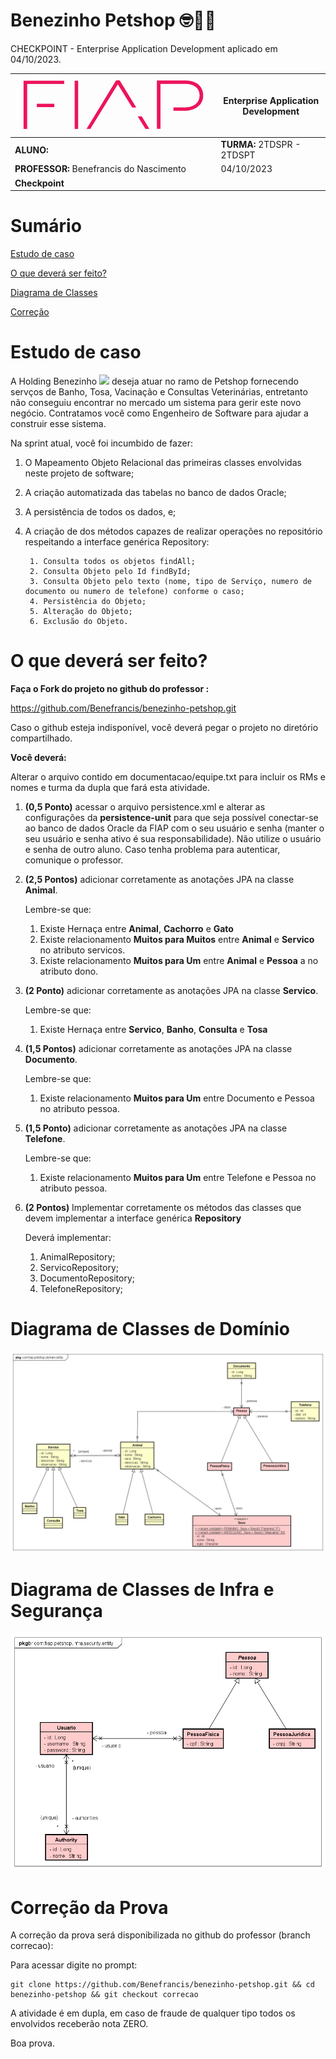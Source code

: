 # Benezinho Petshop 🤓👍🏾

CHECKPOINT - Enterprise Application Development aplicado em 04/10/2023.


| ![](documentacao/fiap.jpg)               | **Enterprise Application Development** |
|------------------------------------------|----------------------------------------|
| **ALUNO:**                               | **TURMA:** 2TDSPR  - 2TDSPT            |
| **PROFESSOR:** Benefrancis do Nascimento | 04/10/2023                             |
| **Checkpoint**                           |                      |

# Sumário


[Estudo de caso ](#_Estudo_de_caso)

[O que deverá ser feito? ](#_O_que_devera_ser_feito)

[Diagrama de Classes ](#_Diagrama_de_Classes)

[Correção ](#_Correcao)

<a id="_Estudo_de_caso"></a>

# Estudo de caso


A Holding Benezinho ![](RackMultipart20230510-1-eptqiz_html_5188b812c34f88e5.png) deseja atuar no ramo de Petshop fornecendo servços de Banho, Tosa, Vacinação e Consultas Veterinárias, entretanto não conseguiu encontrar no mercado um sistema para gerir este novo negócio.
Contratamos você como Engenheiro de Software para ajudar a construir esse sistema.

Na sprint atual, você foi incumbido de fazer:

1. O Mapeamento Objeto Relacional das primeiras classes envolvidas neste projeto de software;

2. A criação automatizada das tabelas no banco de dados Oracle;

3. A persistência de todos os dados, e;

4. A criação de dos métodos capazes de realizar operações no repositório respeitando a interface genérica Repository:

        1. Consulta todos os objetos findAll;
        2. Consulta Objeto pelo Id findById;
        3. Consulta Objeto pelo texto (nome, tipo de Serviço, numero de documento ou numero de telefone) conforme o caso;
        4. Persistência do Objeto;
        5. Alteração do Objeto;
        6. Exclusão do Objeto.


<a id="_O_que_devera_ser_feito"></a>

# O que deverá ser feito?


**Faça o Fork do projeto no github do professor :**

https://github.com/Benefrancis/benezinho-petshop.git

Caso o github esteja indisponível, você deverá pegar o projeto no diretório compartilhado.

**Você deverá:**

Alterar o arquivo contido em documentacao/equipe.txt para incluir os RMs e nomes e turma da dupla que fará esta atividade.

1. **(0,5 Ponto)** acessar o arquivo persistence.xml e alterar as configurações da **persistence-unit** para que seja possível conectar-se ao banco de dados Oracle da FIAP com o seu usuário e senha (manter o seu usuário e senha ativo é sua responsabilidade). Não utilize o usuário e senha de outro aluno. Caso tenha problema para autenticar, comunique o professor.

2. **(2,5 Pontos)** adicionar corretamente as anotações JPA na classe **Animal**.

   Lembre-se que:
    1. Existe Hernaça entre **Animal**, **Cachorro** e **Gato**
    2. Existe relacionamento **Muitos para Muitos** entre **Animal** e **Servico** no atributo servicos.
    3. Existe relacionamento **Muitos para Um** entre **Animal** e **Pessoa** a no atributo dono.

1. **(2 Ponto)** adicionar corretamente as anotações JPA na classe **Servico**.

   Lembre-se que:

   1. Existe Hernaça entre **Servico**, **Banho**, **Consulta** e **Tosa**

1. **(1,5 Pontos)** adicionar corretamente as anotações JPA na classe **Documento**.

   Lembre-se que:

    1. Existe relacionamento **Muitos para Um** entre Documento e Pessoa no atributo pessoa.

1. **(1,5 Ponto)** adicionar corretamente as anotações JPA na classe **Telefone**.

   Lembre-se que:

   1. Existe relacionamento **Muitos para Um** entre Telefone e Pessoa no atributo pessoa.


1. **(2 Pontos)** Implementar corretamente os métodos das classes que devem implementar a interface genérica **Repository** 

   Deverá implementar:

   1. AnimalRepository;
   2. ServicoRepository;
   3. DocumentoRepository;
   4. TelefoneRepository;

<a id="_Diagrama_de_Classes"></a>

# Diagrama de Classes de Domínio

<img src="documentacao/uml/domain.png">


# Diagrama de Classes de Infra e Segurança

<img src="documentacao/uml/security.png">


<a id="_Correcao"></a>

# Correção da Prova

A correção da prova será disponibilizada no github do professor (branch correcao):

Para acessar digite no prompt:

```shell
git clone https://github.com/Benefrancis/benezinho-petshop.git && cd benezinho-petshop && git checkout correcao
```

A atividade é em dupla, em caso de fraude de qualquer tipo todos os envolvidos receberão nota ZERO.

Boa prova.
